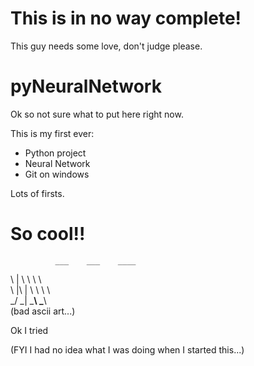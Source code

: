 # This is in no way complete!

This guy needs some love, don't judge please.

# pyNeuralNetwork

Ok so not sure what to put here right now.

This is my first ever:
* Python project
* Neural Network
* Git on windows

Lots of firsts.

# So cool!!

              ___    ___    ____
\         |  \   \  \   \     \
 \   |\  |   \   \  \   \     \
  \_/  _|    \___\  \___\     \
(bad ascii art...)

Ok I tried

(FYI I had no idea what I was doing when I started this...)
